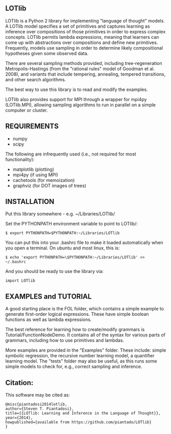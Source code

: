 LOTlib
------

LOTlib is a Python 2 library for implementing "language of thought" models. A LOTlib model specifies a set of primitives and captures learning as inference over compositions of those primitives in order to express complex concepts. LOTlib permits lambda expressions, meaning that learners can come up with abstractions over compositions and define new primitives. Frequently, models use sampling in order to determine likely compositional hypotheses given some observed data. 

There are several sampling methods provided, including tree-regeneration Metropolis-Hastings (from the "rational rules" model of Goodman et al. 2008), and variants that include tempering, annealing, tempered transitions, and other search algorithms. 

The best way to use this library is to read and modify the examples. 

LOTlib also provides support for MPI through a wrapper for mpi4py (LOTlib.MPI), allowing sampling algorithms to run in parallel on a simple computer or cluster.

REQUIREMENTS
------------

- numpy
- scipy

The following are infrequently used (i.e., not required for most functionality):

- matplotlib (plotting)
- mpi4py (if using MPI)
- cachetools (for memoization)
- graphviz (for DOT images of trees)

INSTALLATION
------------

Put this library somewhere - e.g. ~/Libraries/LOTlib/
	
Set the PYTHONPATH environment variable to point to LOTlib/:
	
	$ export PYTHONPATH=$PYTHONPATH:~/Libraries/LOTlib
	
You can put this into your .bashrc file to make it loaded automatically when you open a terminal. On ubuntu and most linux, this is:
	
	$ echo 'export PYTHONPATH=\$PYTHONPATH:~/Libraries/LOTlib' >> ~/.bashrc

And you should be ready to use the library via:
	
	import LOTlib
	
EXAMPLES and TUTORIAL
---------------------

A good starting place is the FOL folder, which contains a simple example to generate first-order logical expressions. These have simple boolean functions as well as lambda expressions. 

The best reference for learning how to create/modify grammars is Tutorial/FunctionNodeDemo. It contains all of the syntax for various parts of grammars, including how to use primitives and lambdas. 

More examples are provided in the "Examples" folder. These include: simple symbolic regression, the recursive number learning model, a quantifier learning model. The "tests" folder may also be useful, as this runs some simple models to check for, e.g., correct sampling and inference. 

Citation:
---------

This software may be cited as:

	@misc{piantadosi2014lotlib,
	author={Steven T. Piantadosi},
	title={{LOTlib: Learning and Inference in the Language of Thought}},
	year={2014},
	howpublished={available from https://github.com/piantado/LOTlib}
	}